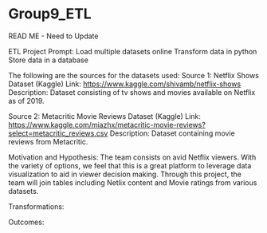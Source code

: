 # Group9_ETL
READ ME - Need to Update

ETL Project Prompt: 
Load multiple datasets online
Transform data in python
Store data in a database


The following are the sources for the datasets used:
Source 1: Netflix Shows Dataset (Kaggle)
Link: https://www.kaggle.com/shivamb/netflix-shows
Description: Dataset consisting of tv shows and movies available on Netflix as of 2019. 

Source 2: Metacritic Movie Reviews Dataset (Kaggle)
Link: https://www.kaggle.com/miazhx/metacritic-movie-reviews?select=metacritic_reviews.csv
Description: Dataset containing movie reviews from Metacritic.


Motivation and Hypothesis:
The team consists on avid Netflix viewers. With the variety of options, we feel that this is a great platform to leverage data visualization to aid in viewer decision making. Through this project, the team will join tables including Netlix content and Movie ratings from various datasets. 

Transformations:


Outcomes:












